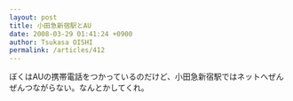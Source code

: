 ```yaml
---
layout: post
title: 小田急新宿駅とAU
date: 2008-03-29 01:41:24 +0900
author: Tsukasa OISHI
permalink: /articles/412
---
```



ぼくはAUの携帯電話をつかっているのだけど、小田急新宿駅ではネットへぜんぜんつながらない。なんとかしてくれ。  

